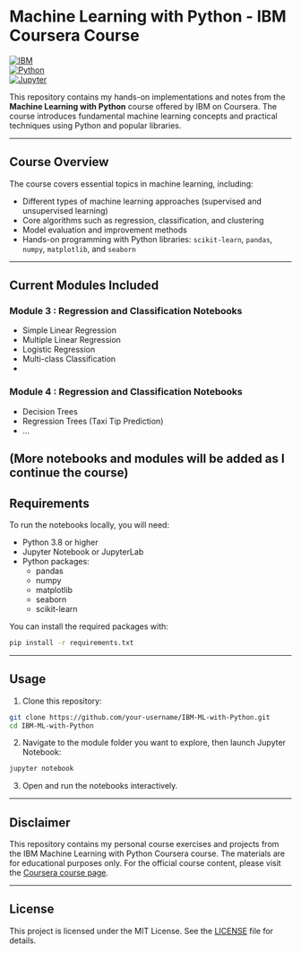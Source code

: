 
# Machine Learning with Python - IBM Coursera Course

[![IBM](https://img.shields.io/badge/IBM-Course-blue)](https://www.coursera.org/learn/machine-learning-with-python)  
[![Python](https://img.shields.io/badge/Python-3.8%2B-blue)](https://www.python.org/)  
[![Jupyter](https://img.shields.io/badge/Jupyter-Notebook-orange)](https://jupyter.org/)

This repository contains my hands-on implementations and notes from the **Machine Learning with Python** course offered by IBM on Coursera. The course introduces fundamental machine learning concepts and practical techniques using Python and popular libraries.

---

## Course Overview

The course covers essential topics in machine learning, including:

- Different types of machine learning approaches (supervised and unsupervised learning)  
- Core algorithms such as regression, classification, and clustering  
- Model evaluation and improvement methods  
- Hands-on programming with Python libraries: `scikit-learn`, `pandas`, `numpy`, `matplotlib`, and `seaborn`  

---

## Current Modules Included
### Module 3 : Regression and Classification Notebooks
- Simple Linear Regression  
- Multiple Linear Regression  
- Logistic Regression  
- Multi-class Classification
- 
### Module 4 : Regression and Classification Notebooks
- Decision Trees  
- Regression Trees (Taxi Tip Prediction)
- ...

**(More notebooks and modules will be added as I continue the course)**
---

## Requirements

To run the notebooks locally, you will need:

- Python 3.8 or higher  
- Jupyter Notebook or JupyterLab  
- Python packages:
  - pandas  
  - numpy  
  - matplotlib  
  - seaborn  
  - scikit-learn  

You can install the required packages with:

```bash
pip install -r requirements.txt
```

---

## Usage

1. Clone this repository:

```bash
git clone https://github.com/your-username/IBM-ML-with-Python.git
cd IBM-ML-with-Python
```

2. Navigate to the module folder you want to explore, then launch Jupyter Notebook:

```bash
jupyter notebook
```

3. Open and run the notebooks interactively.

---

## Disclaimer

This repository contains my personal course exercises and projects from the IBM Machine Learning with Python Coursera course. The materials are for educational purposes only. For the official course content, please visit the [Coursera course page](https://www.coursera.org/learn/machine-learning-with-python).

---

## License

This project is licensed under the MIT License. See the [LICENSE](LICENSE) file for details.
